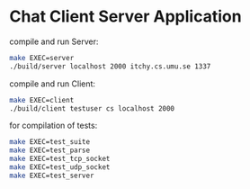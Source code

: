 # Chat Client Server Application
compile and run Server:
```bash
make EXEC=server
./build/server localhost 2000 itchy.cs.umu.se 1337
```
compile and run Client:
```bash
make EXEC=client
./build/client testuser cs localhost 2000
```

for compilation of tests:
```bash
make EXEC=test_suite
make EXEC=test_parse
make EXEC=test_tcp_socket
make EXEC=test_udp_socket
make EXEC=test_server
```
